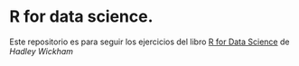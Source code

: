 # R for data science.

Este repositorio es para seguir los ejercicios del libro [R for Data Science](https://r4ds.had.co.nz/data-visualisation.html) de _Hadley Wickham_
